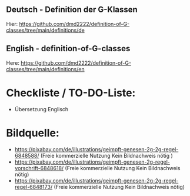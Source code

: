 ﻿## Deutsch - Definition der G-Klassen

Hier: https://github.com/dmd2222/definition-of-G-classes/tree/main/definitions/de


## English - definition-of-G-classes
Here: https://github.com/dmd2222/definition-of-G-classes/tree/main/definitions/en


# Checkliste / TO-DO-Liste:
- Übersetzung Englisch



# Bildquelle:
- https://pixabay.com/de/illustrations/geimpft-genesen-2g-2g-regel-6848588/ (Freie kommerzielle Nutzung
Kein Bildnachweis nötig )
- https://pixabay.com/de/illustrations/geimpft-genesen-2g-regel-vorschrift-6848618/ (Freie kommerzielle Nutzung
Kein Bildnachweis nötig)
- https://pixabay.com/de/illustrations/geimpft-genesen-2g-2g-regel-regel-6848173/ (Freie kommerzielle Nutzung
Kein Bildnachweis nötig)
